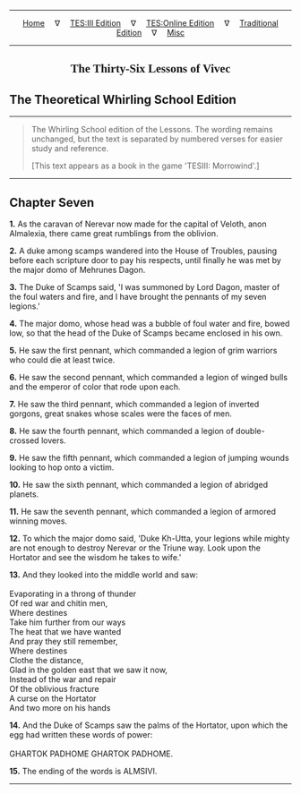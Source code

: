 
---

<!-- Jekyll Page Links -->

<center>
<a href="../../../../../index.html">Home</a>
&emsp;&nabla;&emsp;
<a href="../../../../index-tes3.html">TES:III Edition</a>
&emsp;&nabla;&emsp;
<a href="../../../../index-teso.html">TES:Online Edition</a>
&emsp;&nabla;&emsp;
<a href="../../../../index-traditional.html">Traditional Edition</a>
&emsp;&nabla;&emsp;
<a href="../../../../index-misc.html">Misc</a>
</center>

<!-- Markdown Body Below: -->

---

<center>
<h2><span style="font-family:Georgia">The Thirty-Six Lessons of Vivec</span></h2>
</center>

## The Theoretical Whirling School Edition

---

> The Whirling School edition of the Lessons. The wording remains unchanged, but the text is separated by numbered verses for easier study and reference.
>
> \[This text appears as a book in the game 'TESIII: Morrowind'.\]

---

## Chapter Seven

__1.__ As the caravan of Nerevar now made for the capital of Veloth, anon Almalexia, there came great rumblings from the oblivion.

__2.__ A duke among scamps wandered into the House of Troubles, pausing before each scripture door to pay his respects, until finally he was met by the major domo of Mehrunes Dagon.

__3.__ The Duke of Scamps said, 'I was summoned by Lord Dagon, master of the foul waters and fire, and I have brought the pennants of my seven legions.'

__4.__ The major domo, whose head was a bubble of foul water and fire, bowed low, so that the head of the Duke of Scamps became enclosed in his own.

__5.__ He saw the first pennant, which commanded a legion of grim warriors who could die at least twice.

__6.__ He saw the second pennant, which commanded a legion of winged bulls and the emperor of color that rode upon each.

__7.__ He saw the third pennant, which commanded a legion of inverted gorgons, great snakes whose scales were the faces of men.

__8.__ He saw the fourth pennant, which commanded a legion of double-crossed lovers.

__9.__ He saw the fifth pennant, which commanded a legion of jumping wounds looking to hop onto a victim.

__10.__ He saw the sixth pennant, which commanded a legion of abridged planets.

__11.__ He saw the seventh pennant, which commanded a legion of armored winning moves.

__12.__ To which the major domo said, 'Duke Kh-Utta, your legions while mighty are not enough to destroy Nerevar or the Triune way. Look upon the Hortator and see the wisdom he takes to wife.'

__13.__ And they looked into the middle world and saw:\
\
Evaporating in a throng of thunder\
Of red war and chitin men,\
Where destines\
Take him further from our ways\
The heat that we have wanted\
And pray they still remember,\
Where destines\
Clothe the distance,\
Glad in the golden east that we saw it now,\
Instead of the war and repair\
Of the oblivious fracture\
A curse on the Hortator\
And two more on his hands

__14.__ And the Duke of Scamps saw the palms of the Hortator, upon which the egg had written these words of power:\
\
GHARTOK PADHOME GHARTOK PADHOME.

__15.__ The ending of the words is ALMSIVI.

---
